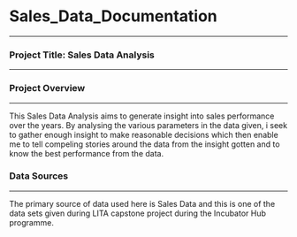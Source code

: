 # Sales_Data_Documentation
---
### Project Title: Sales Data Analysis
---
### Project Overview
---
This Sales Data Analysis aims to generate insight into sales performance over the years. By analysing
the various parameters in the data given, i seek to gather enough insight to make reasonable decisions
which then enable me to tell compeling stories around the data from the insight gotten and to know the
best performance  from the data.

### Data Sources
---
The primary source of data used here is Sales Data and this is one of the data sets given during LITA
capstone project during the Incubator Hub programme.
